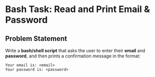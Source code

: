 # Bash Task: Read and Print Email & Password

## Problem Statement
Write a **bash/shell script** that asks the user to enter their **email** and **password**, and then prints a confirmation message in the format:

    Your email is: <email>
    Your password is: <password>